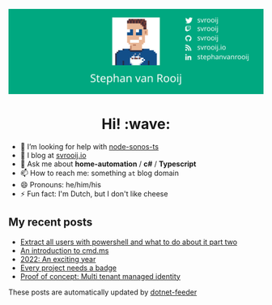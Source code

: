 [![Social banner for svrooij](https://github.com/svrooij/svrooij/raw/main/assets/social_banner.svg)](https://svrooij.io)

<h1 align='center'> Hi! :wave:</h1>

- 🤔 I’m looking for help with [node-sonos-ts](https://github.com/svrooij/node-sonos-ts)
- :notebook: I blog at [svrooij.io](https://svrooij.io)
- 💬 Ask me about **home-automation** / **c#** / **Typescript**
- 📫 How to reach me: something `at` blog domain
- 😄 Pronouns: he/him/his
- ⚡ Fun fact: I'm Dutch, but I don't like cheese

## My recent posts

<!-- start posts -->
- [Extract all users with powershell and what to do about it part two](https://svrooij.io/2023/01/16/extract-all-users-with-powershell-part-two/)
- [An introduction to cmd.ms](https://svrooij.io/2023/01/11/cmd-ms/)
- [2022: An exciting year](https://svrooij.io/2023/01/02/this-was-2022/)
- [Every project needs a badge](https://svrooij.io/2023/01/02/badges-badges-badges/)
- [Proof of concept: Multi tenant managed identity](https://svrooij.io/2022/12/16/poc-multi-tenant-managed-identity/)
<!-- end posts -->

These posts are automatically updated by [dotnet-feeder](https://github.com/svrooij/dotnet-feeder)
